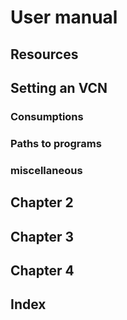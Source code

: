 # User manual

## Resources

## Setting an VCN

### Consumptions
### Paths to programs
### miscellaneous

## Chapter 2

###
###
###

## Chapter 3

## Chapter 4

## Index
